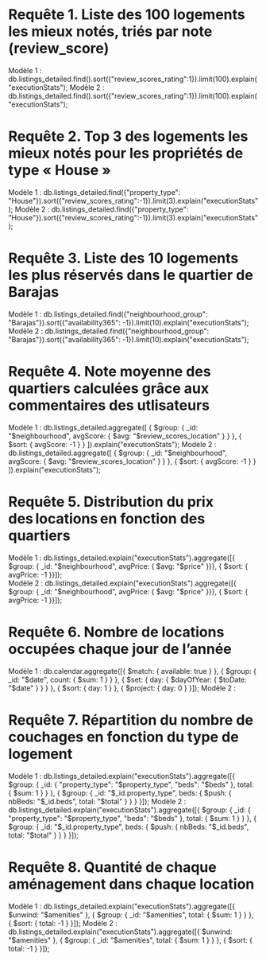 # Requête 1. Liste des 100 logements les mieux notés, triés par note (review_score)  
Modèle 1 : db.listings_detailed.find().sort({"review_scores_rating":1}).limit(100).explain("executionStats");
Modèle 2 : db.listings_detailed.find().sort({"review_scores_rating":1}).limit(100).explain("executionStats");

# Requête 2. Top 3 des logements les mieux notés pour les propriétés de type « House »  
Modèle 1 : db.listings_detailed.find({"property_type": "House"}).sort({"review_scores_rating":-1}).limit(3).explain("executionStats");
Modèle 2 : db.listings_detailed.find({"property_type": "House"}).sort({"review_scores_rating":-1}).limit(3).explain("executionStats");

# Requête 3. Liste des 10 logements les plus réservés dans le quartier de Barajas 
Modèle 1 : db.listings_detailed.find({"neighbourhood_group": "Barajas"}).sort({"availability365": -1}).limit(10).explain("executionStats");
Modèle 2 : db.listings_detailed.find({"neighbourhood_group": "Barajas"}).sort({"availability365": -1}).limit(10).explain("executionStats");

# Requête 4. Note moyenne des quartiers calculées grâce aux commentaires des utlisateurs 
Modèle 1 : db.listings_detailed.aggregate([ { $group: { _id: "$neighbourhood", avgScore: { $avg: "$review_scores_location" } } }, { $sort: { avgScore: -1 } } ]).explain("executionStats");
Modèle 2 : db.listings_detailed.aggregate([ { $group: { _id: "$neighbourhood", avgScore: { $avg: "$review_scores_location" } } }, { $sort: { avgScore: -1 } } ]).explain("executionStats");

# Requête 5. Distribution du prix des locations en fonction des quartiers
Modèle 1 : db.listings_detailed.explain("executionStats").aggregate([{ $group: { _id: "$neighbourhood", avgPrice: { $avg: "$price" }}}, { $sort: { avgPrice: -1 }}]);  
Modèle 2 : db.listings_detailed.explain("executionStats").aggregate([{ $group: { _id: "$neighbourhood", avgPrice: { $avg: "$price" }}}, { $sort: { avgPrice: -1 }}]);  

# Requête 6. Nombre de locations occupées chaque jour de l’année
Modèle 1 : db.calendar.aggregate([{ $match: { available: true } }, { $group: { _id: "$date", count: { $sum: 1 } } }, { $set: { day: { $dayOfYear: { $toDate: "$date" } } } }, { $sort: { day: 1 } }, { $project: { day: 0 } }]); 
Modèle 2 : 

# Requête 7. Répartition du nombre de couchages en fonction du type de logement
Modèle 1 : db.listings_detailed.explain("executionStats").aggregate([{ $group: { _id: { "property_type": "$property_type", "beds": "$beds" }, total: { $sum: 1 } } }, { $group: { _id: "$_id.property_type", beds: { $push: { nbBeds: "$_id.beds", total: "$total" } } } }]); 
Modèle 2 : db.listings_detailed.explain("executionStats").aggregate([{ $group: { _id: { "property_type": "$property_type", "beds": "$beds" }, total: { $sum: 1 } } }, { $group: { _id: "$_id.property_type", beds: { $push: { nbBeds: "$_id.beds", total: "$total" } } } }]); 

# Requête 8. Quantité de chaque aménagement dans chaque location 
Modèle 1 : db.listings_detailed.explain("executionStats").aggregate([{ $unwind: "$amenities" }, { $group: { _id: "$amenities", total: { $sum: 1 } } }, { $sort: { total: -1 } }]);
Modèle 2 : db.listings_detailed.explain("executionStats").aggregate([{ $unwind: "$amenities" }, { $group: { _id: "$amenities", total: { $sum: 1 } } }, { $sort: { total: -1 } }]);
